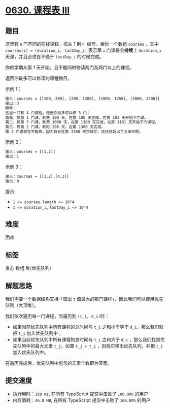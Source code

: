 # [0630. 课程表 III](https://leetcode-cn.com/problems/course-schedule-iii/)

## 题目

这里有 `n` 门不同的在线课程，按从 1 到 `n`  编号。给你一个数组 `courses` ，其中 `courses[i] = [duration_i, lastDay_i]` 表示第 `i` 门课将会**持续**上 `duration_i` 天课，并且必须在不晚于 `lastDay_i` 的时候完成。

你的学期从第 1 天开始。且不能同时修读两门及两门以上的课程。

返回你最多可以修读的课程数目。

示例 1：

```txt
输入：courses = [[100, 200], [200, 1300], [1000, 1250], [2000, 3200]]
输出：3
解释：
这里一共有 4 门课程，但是你最多可以修 3 门：
首先，修第 1 门课，耗费 100 天，在第 100 天完成，在第 101 天开始下门课。
第二，修第 3 门课，耗费 1000 天，在第 1100 天完成，在第 1101 天开始下门课程。
第三，修第 2 门课，耗时 200 天，在第 1300 天完成。
第 4 门课现在不能修，因为将会在第 3300 天完成它，这已经超出了关闭日期。
```

示例 2：

```txt
输入：courses = [[1,2]]
输出：1
```

示例 3：

```txt
输入：courses = [[3,2],[4,3]]
输出：0
```

提示:

- `1 <= courses.length <= 10^4`
- `1 <= duration_i`, `lastDay_i <= 10^4`

## 难度

困难

## 标签

贪心 数组 堆(优先队列)

## 解题思路

我们需要一个数据结构支持「取出 `t` 值最大的那门课程」，因此我们可以使用优先队列（大顶堆）。

我们依次遍历每一门课程，当遍历到 `(t_i, d_i)`时：

- 如果当前优先队列中所有课程的总时间与 `t_i` 之和小于等于 `d_i`，那么我们就把 `t_i` 加入优先队列中；
- 如果当前优先队列中所有课程的总时间与 `t_i` 之和大于 `d_i` ，那么我们找到优先队列中的最大元素 `t_j`。如果 `t_j > t_i` ，则将它移出优先队列，并把 `t_i` 加入优先队列中。

在遍历完成后，优先队列中包含的元素个数即为答案。

## 提交速度

- 执行用时：`168 ms`, 在所有 TypeScript 提交中击败了 `100.00%` 的用户
- 内存消耗：`46.8 MB`, 在所有 TypeScript 提交中击败了 `100.00%` 的用户
